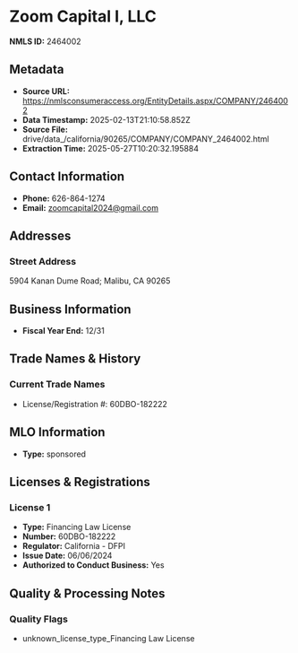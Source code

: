 # Zoom Capital I, LLC

**NMLS ID:** 2464002

## Metadata
- **Source URL:** https://nmlsconsumeraccess.org/EntityDetails.aspx/COMPANY/2464002
- **Data Timestamp:** 2025-02-13T21:10:58.852Z
- **Source File:** drive/data_/california/90265/COMPANY/COMPANY_2464002.html
- **Extraction Time:** 2025-05-27T10:20:32.195884

## Contact Information
- **Phone:** 626-864-1274
- **Email:** zoomcapital2024@gmail.com

## Addresses
### Street Address
5904 Kanan Dume Road; Malibu, CA 90265

## Business Information
- **Fiscal Year End:** 12/31

## Trade Names & History
### Current Trade Names
- License/Registration #: 60DBO-182222

## MLO Information
- **Type:** sponsored

## Licenses & Registrations

### License 1
- **Type:** Financing Law License
- **Number:** 60DBO-182222
- **Regulator:** California - DFPI
- **Issue Date:** 06/06/2024
- **Authorized to Conduct Business:** Yes

## Quality & Processing Notes
### Quality Flags
- unknown_license_type_Financing Law License
